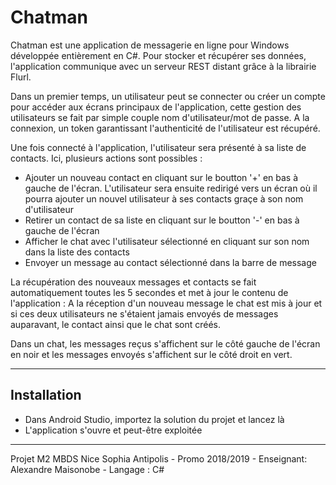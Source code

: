 ﻿# Chatman
Chatman est une application de messagerie en ligne pour Windows développée entièrement en C#. Pour stocker et récupérer ses données, l'application communique avec un serveur REST distant grâce à la librairie Flurl.

Dans un premier temps, un utilisateur peut se connecter ou créer un compte pour accéder aux écrans principaux de l'application, cette gestion des utilisateurs se fait par simple couple nom d'utilisateur/mot de passe. A la connexion, un token garantissant l'authenticité de l'utilisateur est récupéré.

Une fois connecté à l'application, l'utilisateur sera présenté à sa liste de contacts. Ici, plusieurs actions sont possibles :
- Ajouter un nouveau contact en cliquant sur le boutton '+' en bas à gauche de l'écran. L'utilisateur sera ensuite redirigé vers un écran où il pourra ajouter un nouvel utilisateur à ses contacts graçe à son nom d'utilisateur
- Retirer un contact de sa liste en cliquant sur le boutton '-' en bas à gauche de l'écran
- Afficher le chat avec l'utilisateur sélectionné en cliquant sur son nom dans la liste des contacts
- Envoyer un message au contact sélectionné dans la barre de message 

La récupération des nouveaux messages et contacts se fait automatiquement toutes les 5 secondes et met à jour le contenu de l'application : A la réception d'un nouveau message le chat est mis à jour et si ces deux utilisateurs ne s'étaient jamais envoyés de messages auparavant, le contact ainsi que le chat sont créés.

Dans un chat, les messages reçus s'affichent sur le côté gauche de l'écran en noir et les messages envoyés s'affichent sur le côté droit en vert.


---


Installation
-

- Dans Android Studio, importez la solution du projet et lancez là
- L'application s'ouvre et peut-être exploitée

---

Projet M2 MBDS Nice Sophia Antipolis - Promo 2018/2019 - Enseignant: Alexandre Maisonobe - Langage : C#
